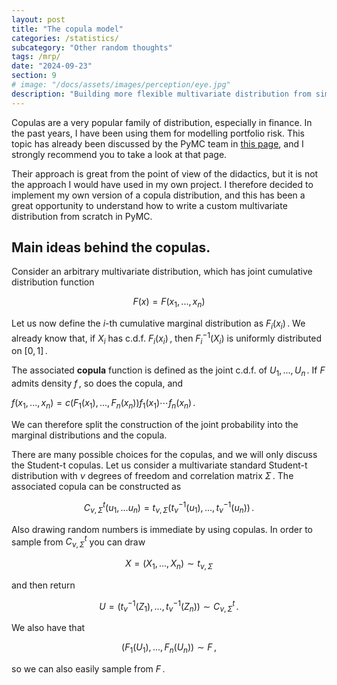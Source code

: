 ```yaml
---
layout: post
title: "The copula model"
categories: /statistics/
subcategory: "Other random thoughts"
tags: /mrp/
date: "2024-09-23"
section: 9
# image: "/docs/assets/images/perception/eye.jpg"
description: "Building more flexible multivariate distribution from simpler ones"
---
```


Copulas are a very popular family of distribution, especially in finance.
In the past years, I have been using them for modelling portfolio risk.
This topic has already been discussed by the PyMC team in
[this page](https://www.pymc.io/projects/examples/en/latest/howto/copula-estimation.html),
and I strongly recommend you to take a look at that page.

Their approach is great from the point of view of the didactics, but
it is not the approach I would have used in my own project.
I therefore decided to implement my own version of a copula distribution,
and this has been a great opportunity to understand how to write a custom
multivariate distribution from scratch in PyMC.

## Main ideas behind the copulas.

Consider an arbitrary multivariate distribution, which has joint
cumulative distribution function

$$
F(x) = F(x_1,...,x_n)
$$

Let us now define the $i$-th cumulative marginal distribution as $F_i(x_i)\,.$
We already know that, if $X_i$ has c.d.f. $F_i(x_i)\,,$
then $F^{-1}_i(X_i)$ is uniformly distributed on $[0, 1]\,.$

The associated **copula** function is defined as the joint
c.d.f. of $U_1,...,U_n\,.$
If $F$ admits density $f\,,$ so does the copula, and

$f(x_1,...,x_n) = c(F_1(x_1),...,F_n(x_n)) f_1(x_1) \cdots f_n(x_n)\,.$

We can therefore split the construction of the joint probability
into the marginal distributions and the copula.

There are many possible choices for the copulas, and we will only discuss
the Student-t copulas.
Let us consider a multivariate standard Student-t distribution with $\nu$
degrees of freedom and correlation matrix $\Sigma\,.$
The associated copula can be constructed as

$$
C^t_{\nu, \Sigma}(u_1,...u_n) = t_{\nu, \Sigma}(t^{-1}_{\nu}(u_1),...,t^{-1}_{\nu}(u_n))\,.
$$

Also drawing random numbers is immediate by using copulas.
In order to sample from $C^t_{\nu, \Sigma}$ you can draw 

$$
X=(X_1,...,X_n) \sim t_{\nu, \Sigma}
$$

and then return 

$$U=(t^{-1}_\nu(Z_1),...,t^{-1}_\nu(Z_n)) \sim C^t_{\nu, \Sigma}\,.$$

We also have that

$$(F_1(U_1),...,F_n(U_n)) \sim F\,,$$

so we can also easily sample from $F\,.$